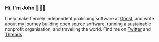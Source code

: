 ### Hi, I'm John 👨🏻‍💻

I help make fiercely independent publishing software at [Ghost](https://ghost.org), and write about my journey building open source software, running a sustainable nonprofit organisation, and travelling the world. Find me on [Twitter](https://twitter.com/johnonolan) and [Threads](https://threads.net/johnonolan)
